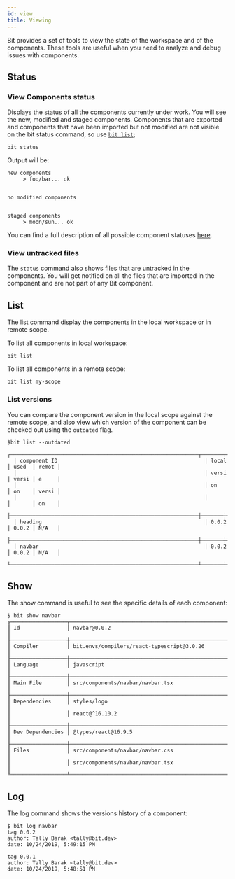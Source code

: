 ```yaml
---
id: view
title: Viewing
---
```


Bit provides a set of tools to view the state of the workspace and of the components.
These tools are useful when you need to analyze and debug issues with components.

## Status

### View Components status

Displays the status of all the components currently under work. You will see the new, modified and staged components. Components that are exported and components that have been imported but not modified are not visible on the bit status command, so use [`bit list`](#list);

```shell
bit status
```

Output will be:

```shell
new components
     > foo/bar... ok


no modified components


staged components
     > moon/sun... ok
```

You can find a full description of all possible component statuses [here](/docs/workspace#workspace-statuses).

### View untracked files

The `status` command also shows files that are untracked in the components. You will get notified on all the files that are imported in the component and are not part of any Bit component.

## List

The list command display the components in the local workspace or in remote scope.

To list all components in local workspace:

```shell
bit list
```

To list all components in a remote scope:

```shell
bit list my-scope
```

### List versions

You can compare the component version in the local scope against the remote scope, and also view which version of the component can be checked out using the `outdated` flag.

```shell
$bit list --outdated
  ┌────────────────────────────────────────────────────────────┬───────┬───────┬───────┐
  │ component ID                                               │ local │ used  │ remot │
  │                                                            │ versi │ versi │ e     │
  │                                                            │ on    │ on    │ versi │
  │                                                            │       │       │ on    │
  ├────────────────────────────────────────────────────────────┼───────┼───────┼───────┤
  │ heading                                                    │ 0.0.2 │ 0.0.2 │ N/A   │
  ├────────────────────────────────────────────────────────────┼───────┼───────┼───────┤
  │ navbar                                                     │ 0.0.2 │ 0.0.2 │ N/A   │
  └────────────────────────────────────────────────────────────┴───────┴───────┴───────┘
```

## Show

The show command is useful to see the specific details of each component:

```shell
$ bit show navbar
╔══════════════════╤════════════════════════════════════════════════════╗
║ Id               │ navbar@0.0.2                                       ║
╟──────────────────┼────────────────────────────────────────────────────╢
║ Compiler         │ bit.envs/compilers/react-typescript@3.0.26         ║
╟──────────────────┼────────────────────────────────────────────────────╢
║ Language         │ javascript                                         ║
╟──────────────────┼────────────────────────────────────────────────────╢
║ Main File        │ src/components/navbar/navbar.tsx                   ║
╟──────────────────┼────────────────────────────────────────────────────╢
║ Dependencies     │ styles/logo                                        ║
║                  │ react@^16.10.2                                     ║
╟──────────────────┼────────────────────────────────────────────────────╢
║ Dev Dependencies │ @types/react@16.9.5                                ║
╟──────────────────┼────────────────────────────────────────────────────╢
║ Files            │ src/components/navbar/navbar.css                   ║
║                  │ src/components/navbar/navbar.tsx                   ║
╚══════════════════╧════════════════════════════════════════════════════╝
```

## Log

The log command shows the versions history of a component:

```shell
$ bit log navbar
tag 0.0.2
author: Tally Barak <tally@bit.dev>
date: 10/24/2019, 5:49:15 PM

tag 0.0.1
author: Tally Barak <tally@bit.dev>
date: 10/24/2019, 5:48:51 PM
```
